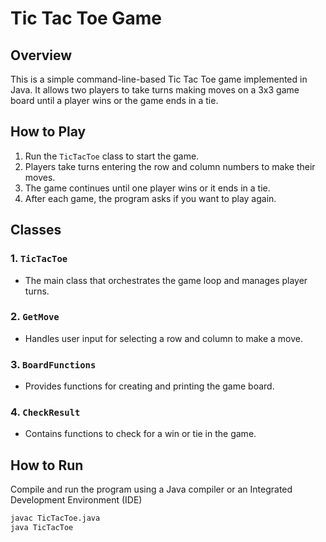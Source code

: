 # Tic Tac Toe Game

## Overview

This is a simple command-line-based Tic Tac Toe game implemented in Java. It allows two players to take turns making moves on a 3x3 game board until a player wins or the game ends in a tie.

## How to Play

1. Run the `TicTacToe` class to start the game.
2. Players take turns entering the row and column numbers to make their moves.
3. The game continues until one player wins or it ends in a tie.
4. After each game, the program asks if you want to play again.

## Classes

### 1. `TicTacToe`

- The main class that orchestrates the game loop and manages player turns.

### 2. `GetMove`

- Handles user input for selecting a row and column to make a move.

### 3. `BoardFunctions`

- Provides functions for creating and printing the game board.

### 4. `CheckResult`

- Contains functions to check for a win or tie in the game.

## How to Run

Compile and run the program using a Java compiler or an Integrated Development Environment (IDE)

```bash
javac TicTacToe.java
java TicTacToe
